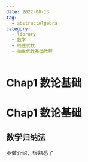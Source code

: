 ```yaml
---
date: 2022-08-13
tag:
  - abstractAlgebra
category:
  - library
  - 数学
  - 线性代数
  - 抽象代数基础教程
---
```


# Chap1 数论基础

# Chap1 数论基础


## 数学归纳法

不做介绍，很熟悉了
